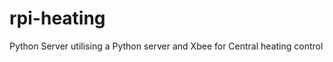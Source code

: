 rpi-heating
===========

Python Server utilising a Python server and Xbee for Central heating control